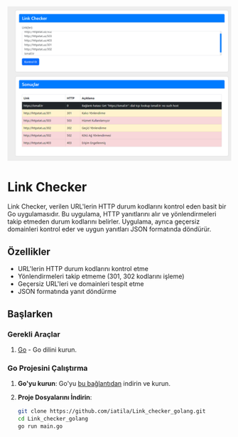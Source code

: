 ![screenshot](Screen_link_chk.png)

# Link Checker

Link Checker, verilen URL'lerin HTTP durum kodlarını kontrol eden basit bir Go uygulamasıdır. Bu uygulama, HTTP yanıtlarını alır ve yönlendirmeleri takip etmeden durum kodlarını belirler. Uygulama, ayrıca geçersiz domainleri kontrol eder ve uygun yanıtları JSON formatında döndürür.

## Özellikler

- URL'lerin HTTP durum kodlarını kontrol etme
- Yönlendirmeleri takip etmeme (301, 302 kodlarını işleme)
- Geçersiz URL'leri ve domainleri tespit etme
- JSON formatında yanıt döndürme

## Başlarken

### Gerekli Araçlar

1. [Go](https://go.dev/dl/) - Go dilini kurun.

### Go Projesini Çalıştırma

1. **Go'yu kurun**: Go'yu [bu bağlantıdan](https://go.dev/dl/) indirin ve kurun.

2. **Proje Dosyalarını İndirin**:
   ```bash
   git clone https://github.com/iatila/Link_checker_golang.git
   cd Link_checker_golang
   go run main.go
